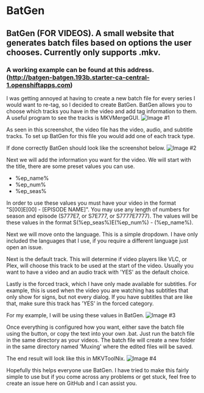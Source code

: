 # BatGen
## BatGen (FOR VIDEOS). A small website that generates batch files based on options the user chooses. Currently only supports .mkv.
### A working example can be found at this address. (http://batgen-batgen.193b.starter-ca-central-1.openshiftapps.com)


I was getting annoyed at having to create a new batch file for every series I would want to re-tag, so I decided to create BatGen.
BatGen allows you to choose which tracks you have in the video and add tag information to them. A useful program to see the tracks
is MKVMergeGUI.
![Image #1](https://i.imgur.com/DSaR3mG.png?1)

As seen in this screenshot, the video file has the video, audio, and subtitle tracks. To set up BatGen for this file you would add
one of each track type.

If done correctly BatGen should look like the screenshot below.
![Image #2](https://i.imgur.com/XWBLQoq.png)

Next we will add the information you want for the video. We will start with the title, there are some preset values you can use.
* %ep_name%
* %ep_num%
* %ep_seas%

In order to use these values you must have your video in the format "S[00]E[00] - [EPISODE NAME]".
You may use any length of numbers for season and episode (S777E7, or S7E777, or S7777E7777).
The values will be these values in the format S(%ep_seas%)E(%ep_num%) - (%ep_name%).


Next we will move onto the language. This is a simple dropdown. I have only included the languages that I use, if you require
a different language just open an issue.


Next is the default track. This will determine if video players like VLC, or Plex, will choose this track to be used at the start
of the video. Usually you want to have a video and an audio track with 'YES' as the default choice.


Lastly is the forced track, which I have only made available for subtitles. For example, this is used when the video you are watching
has subtitles that only show for signs, but not every dialog. If you have subtitles that are like that, make sure this track has
'YES' in the forced category.

For my example, I will be using these values in BatGen.
![Image #3](https://i.imgur.com/ZwmDZEN.png)

Once everything is configured how you want, either save the batch file using the button, or copy the text into your own .bat.
Just run the batch file in the same directory as your videos. The batch file will create a new folder in the same directory named
'Muxing' where the edited files will be saved.

The end result will look like this in MKVToolNix.
![Image #4](https://i.imgur.com/IhPTSVE.png?1)

Hopefully this helps everyone use BatGen. I have tried to make this fairly simple to use but if you come across any problems or get
stuck, feel free to create an issue here on GitHub and I can assist you.
